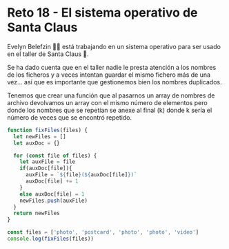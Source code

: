# Reto 18 - El sistema operativo de Santa Claus

Evelyn Belefzin 👩‍💻 está trabajando en un sistema operativo para ser usado en el taller de Santa Claus 🎅.

Se ha dado cuenta que en el taller nadie le presta atención a los nombres de los ficheros y a veces intentan guardar el mismo fichero más de una vez... así que es importante que gestionemos bien los nombres duplicados.

Tenemos que crear una función que al pasarnos un array de nombres de archivo devolvamos un array con el mismo número de elementos pero donde los nombres que se repetían se anexe al final (k) donde k sería el número de veces que se encontró repetido.

```jsx harmony
function fixFiles(files) {
  let newFiles = []
  let auxDoc = {}

  for (const file of files) {
    let auxFile = file
    if(auxDoc[file]){
      auxFile = `${file}(${auxDoc[file]})`
      auxDoc[file] += 1
    }
    else auxDoc[file] = 1
    newFiles.push(auxFile)
  }
  return newFiles
}

const files = ['photo', 'postcard', 'photo', 'photo', 'video']
console.log(fixFiles(files))
```
